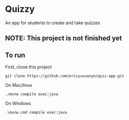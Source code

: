 # Quizzy
An app for students to create and take quizzes

## NOTE: This project is not finished yet

## To run

First, clone this project
```
git clone https://github.com/ericyuxuanye/quiz-app.git
```
On Mac/linux
```
./mvnw compile exec:java
```
On Windows
```
.\mvnw.cmd compile exec:java
```
